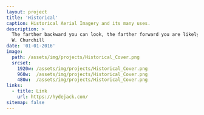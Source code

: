 ```yaml
---
layout: project
title: 'Historical'
caption: Historical Aerial Imagery and its many uses.
description: >
  The farther backward you can look, the farther forward you are likely to see. 
  W. Churchill
date: '01-01-2016'
image: 
  path: /assets/img/projects/Historical_Cover.png
  srcset: 
    1920w: /assets/img/projects/Historical_Cover.png
    960w:  /assets/img/projects/Historical_Cover.png
    480w:  /assets/img/projects/Historical_Cover.png
links:
  - title: Link
    url: https://hydejack.com/
sitemap: false
---
```

